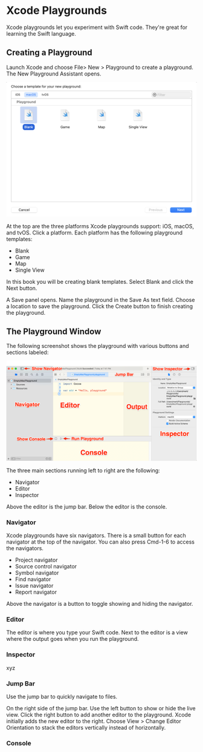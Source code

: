 # Xcode Playgrounds

Xcode playgrounds let you experiment with Swift code. They're great for learning the Swift language.

## Creating a Playground

Launch Xcode and choose File> New > Playground to create a playground. The New Playground Assistant opens.

![NewPlaygroundAssistant](images/NewPlaygroundAssistantStep1.png)

At the top are the three platforms Xcode playgrounds support: iOS, macOS, and tvOS. Click a platform. Each platform has the following playground templates:

* Blank
* Game
* Map
* Single View

In this book you will be creating blank templates. Select Blank and click the Next button.

A Save panel opens. Name the playground in the Save As text field. Choose a location to save the playground. Click the Create button to finish creating the playground.

## The Playground Window

The following screenshot shows the playground with various buttons and sections labeled:

![PlaygroundWindow](images/PlaygroundWindow.png)

The three main sections running left to right are the following:

* Navigator
* Editor
* Inspector

Above the editor is the jump bar. Below the editor is the console.

### Navigator

Xcode playgrounds have six navigators. There is a small button for each navigator at the top of the navigator. You can also press Cmd-1-6 to access the navigators.

* Project navigator
* Source control navigator
* Symbol navigator
* Find navigator
* Issue navigator
* Report navigator

Above the navigator is a button to toggle showing and hiding the navigator.

### Editor

The editor is where you type your Swift code. Next to the editor is a view where the output goes when you run the playground.

### Inspector

xyz

### Jump Bar

Use the jump bar to quickly navigate to files.

On the right side of the jump bar. Use the left button to show or hide the live view. Click the right button to add another editor to the playground. Xcode initially adds the new editor to the right. Choose View > Change Editor Orientation to stack the editors vertically instead of horizontally.

### Console

